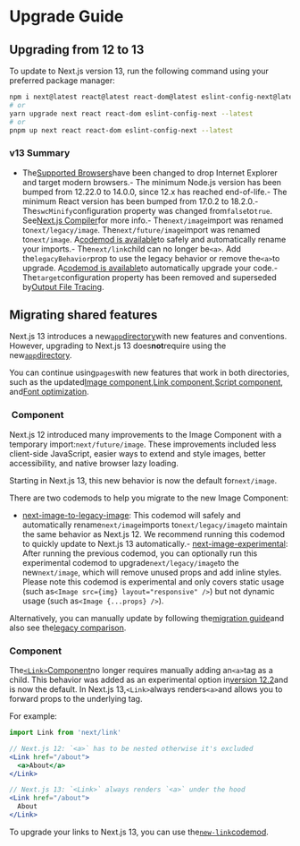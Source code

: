 # Upgrade Guide

## Upgrading from 12 to 13

To update to Next.js version 13, run the following command using your preferred package manager:

```bash
npm i next@latest react@latest react-dom@latest eslint-config-next@latest
# or
yarn upgrade next react react-dom eslint-config-next --latest
# or
pnpm up next react react-dom eslint-config-next --latest

```

### v13 Summary

- The[Supported Browsers](/docs/guide/basic-features/supported-browsers-features)have been changed to drop Internet Explorer and target modern browsers.- The minimum Node.js version has been bumped from 12.22.0 to 14.0.0, since 12.x has reached end-of-life.- The minimum React version has been bumped from 17.0.2 to 18.2.0.- The`swcMinify`configuration property was changed from`false`to`true`. See[Next.js Compiler](/docs/guide/advanced-features/compiler)for more info.- The`next/image`import was renamed to`next/legacy/image`. The`next/future/image`import was renamed to`next/image`. A[codemod is available](/docs/guide/advanced-features/codemods#next-image-to-legacy-image)to safely and automatically rename your imports.- The`next/link`child can no longer be`<a>`. Add the`legacyBehavior`prop to use the legacy behavior or remove the`<a>`to upgrade. A[codemod is available](/docs/guide/advanced-features/codemods#new-link)to automatically upgrade your code.- The`target`configuration property has been removed and superseded by[Output File Tracing](/docs/guide/advanced-features/output-file-tracing).

## Migrating shared features

Next.js 13 introduces a new[`app`directory](https://beta.nextjs.org/docs/routing/fundamentals)with new features and conventions. However, upgrading to Next.js 13 does**not**require using the new[`app`directory](https://beta.nextjs.org/docs/routing/fundamentals#the-app-directory).

You can continue using`pages`with new features that work in both directories, such as the updated[Image component](#image-component),[Link component](#link-component),[Script component](#script-component), and[Font optimization](#font-optimization).

### <Image/> Component

Next.js 12 introduced many improvements to the Image Component with a temporary import:`next/future/image`. These improvements included less client-side JavaScript, easier ways to extend and style images, better accessibility, and native browser lazy loading.

Starting in Next.js 13, this new behavior is now the default for`next/image`.

There are two codemods to help you migrate to the new Image Component:

- [next-image-to-legacy-image](/docs/guide/advanced-features/codemods#rename-instances-of-nextimage): This codemod will safely and automatically rename`next/image`imports to`next/legacy/image`to maintain the same behavior as Next.js 12. We recommend running this codemod to quickly update to Next.js 13 automatically.- [next-image-experimental](/docs/guide/advanced-features/codemods#next-image-experimental-experimental): After running the previous codemod, you can optionally run this experimental codemod to upgrade`next/legacy/image`to the new`next/image`, which will remove unused props and add inline styles. Please note this codemod is experimental and only covers static usage (such as`<Image src={img} layout="responsive" />`) but not dynamic usage (such as`<Image {...props} />`).

Alternatively, you can manually update by following the[migration guide](/docs/guide/advanced-features/codemods#next-image-experimental-experimental)and also see the[legacy comparison](/docs/guide/api-reference/next/legacy/image#comparison).

### <Link> Component

The[`<Link>`Component](/docs/guide/api-reference/next/link)no longer requires manually adding an`<a>`tag as a child. This behavior was added as an experimental option in[version 12.2](/blog/next-12-2)and is now the default. In Next.js 13,`<Link>`always renders`<a>`and allows you to forward props to the underlying tag.

For example:

```jsx
import Link from 'next/link'

// Next.js 12: `<a>` has to be nested otherwise it's excluded
<Link href="/about">
  <a>About</a>
</Link>

// Next.js 13: `<Link>` always renders `<a>` under the hood
<Link href="/about">
  About
</Link>

```

To upgrade your links to Next.js 13, you can use the[`new-link`codemod](/docs/guide/advanced-features/codemods#new-link).

### <Script> Component

The behavior of[`next/script`](/docs/guide/api-reference/next/script)has been updated to support both`pages`and`app`. If incrementally adopting`app`, read the[upgrade guide](https://beta.nextjs.org/docs/upgrade-guide).

### Font Optimization

Previously, Next.js helped you optimize fonts by inlining font CSS. Version 13 introduces the new[`next/font`](/docs/guide/basic-features/font-optimization)module which gives you the ability to customize your font loading experience while still ensuring great performance and privacy.

See[Optimizing Fonts](/docs/guide/basic-features/font-optimization)to learn how to use`next/font`.

## Upgrading to 12.2

If you were using Middleware prior to`12.2`, please see the[upgrade guide](/docs/messages/middleware-upgrade-guide)for more information.

## Upgrading from 11 to 12

### Minimum Node.js version

The minimum Node.js version has been bumped from 12.0.0 to 12.22.0 which is the first version of Node.js with native ES Modules support.

### Upgrade React version to latest

The minimum required React version is`17.0.2`. To upgrade you can run the following command in the terminal:

```
npm install react@latest react-dom@latest

```

Or using`yarn`:

```
yarn add react@latest react-dom@latest

```

### Upgrade Next.js version to 12

To upgrade you can run the following command in the terminal:

```
npm install next@12

```

or

```
yarn add next@12

```

### SWC replacing Babel

Next.js now uses a Rust-based compiler,[SWC](https://swc.rs/), to compile JavaScript/TypeScript. This new compiler is up to 17x faster than Babel when compiling individual files and allows for up to 5x faster Fast Refresh.

Next.js provides full backwards compatibility with applications that have[custom Babel configuration](/docs/guide/advanced-features/customizing-babel-config). All transformations that Next.js handles by default like styled-jsx and tree-shaking of`getStaticProps`/`getStaticPaths`/`getServerSideProps`have been ported to Rust.

When an application has a custom Babel configuration, Next.js will automatically opt-out of using SWC for compiling JavaScript/Typescript and will fall back to using Babel in the same way that it was used in Next.js 11.

Many of the integrations with external libraries that currently require custom Babel transformations will be ported to Rust-based SWC transforms in the near future. These include but are not limited to:

- Styled Components- Emotion- Relay

In order to prioritize transforms that will help you adopt SWC, please provide your`.babelrc`on[the feedback thread](https://github.com/vercel/next.js/discussions/30174).

### SWC replacing Terser for minification

You can opt-in to replacing Terser with SWC for minifying JavaScript up to 7x faster using a flag in`next.config.js`:

```js
module.exports = {
  swcMinify: true,
}

```

Minification using SWC is an opt-in flag to ensure it can be tested against more real-world Next.js applications before it becomes the default in Next.js 12.1. If you have feedback about minification, please leave it on[the feedback thread](https://github.com/vercel/next.js/discussions/30237).

### Improvements to styled-jsx CSS parsing

On top of the Rust-based compiler, we've implemented a new CSS parser based on the CSS parser that was used for the styled-jsx Babel transform. This new parser has improved handling of CSS and now errors when invalid CSS is used that would previously slip through and cause unexpected behavior.

Because of this change, invalid CSS will throw an error during development and`next build`. This change only affects styled-jsx usage.

### next/image changed wrapping element

`next/image`now renders the`<img>`inside a`<span>`instead of`<div>`.

If your application has specific CSS targeting span, for example,`.container span`, upgrading to Next.js 12 might incorrectly match the wrapping element inside the`<Image>`component. You can avoid this by restricting the selector to a specific class such as`.container span.item`and updating the relevant component with that className, such as`<span className="item" />`.

If your application has specific CSS targeting the`next/image``<div>`tag, for example`.container div`, it may not match anymore. You can update the selector`.container span`, or preferably, add a new`<div className="wrapper">`wrapping the`<Image>`component and target that instead such as`.container .wrapper`.

The`className`prop is unchanged and will still be passed to the underlying`<img>`element.

See the[documentation](/docs/guide/basic-features/image-optimization#styling)for more info.

### Next.js' HMR connection now uses a WebSocket

Previously, Next.js used a[server-sent events](https://developer.mozilla.org/en-US/docs/Web/API/Server-sent_events)connection to receive HMR events. Next.js 12 now uses a WebSocket connection.

In some cases when proxying requests to the Next.js dev server, you will need to ensure the upgrade request is handled correctly. For example, in`nginx`you would need to add the following configuration:

```nginx
location /_next/webpack-hmr {
    proxy_pass http://localhost:3000/_next/webpack-hmr;
    proxy_http_version 1.1;
    proxy_set_header Upgrade $http_upgrade;
    proxy_set_header Connection "upgrade";
}

```

For custom servers, such as`express`, you may need to use`app.all`to ensure the request is passed correctly, for example:

```js
app.all('/_next/webpack-hmr', (req, res) => {
  nextjsRequestHandler(req, res)
})

```

### Webpack 4 support has been removed

If you are already using webpack 5 you can skip this section.

Next.js has adopted webpack 5 as the default for compilation in Next.js 11. As communicated in the[webpack 5 upgrading documentation](/docs/messages/webpack5)Next.js 12 removes support for webpack 4.

If your application is still using webpack 4 using the opt-out flag you will now see an error linking to the[webpack 5 upgrading documentation](/docs/messages/webpack5).

### target option deprecated

If you do not have`target`in`next.config.js`you can skip this section.

The target option has been deprecated in favor of built-in support for tracing what dependencies are needed to run a page.

During`next build`, Next.js will automatically trace each page and its dependencies to determine all of the files that are needed for deploying a production version of your application.

If you are currently using the`target`option set to`serverless`please read the[documentation on how to leverage the new output](/docs/guide/advanced-features/output-file-tracing).

## Upgrading from version 10 to 11

### Upgrade React version to latest

Most applications already use the latest version of React, with Next.js 11 the minimum React version has been updated to 17.0.2.

To upgrade you can run the following command:

```
npm install react@latest react-dom@latest

```

Or using`yarn`:

```
yarn add react@latest react-dom@latest

```

### Upgrade Next.js version to 11

To upgrade you can run the following command in the terminal:

```
npm install next@11

```

or

```
yarn add next@11

```

### Webpack 5

Webpack 5 is now the default for all Next.js applications. If you did not have custom webpack configuration your application is already using webpack 5. If you do have custom webpack configuration you can refer to the[Next.js webpack 5 documentation](/docs/messages/webpack5)for upgrading guidance.

### Cleaning the distDir is now a default

The build output directory (defaults to`.next`) is now cleared by default except for the Next.js caches. You can refer to[the cleaning`distDir`RFC](https://github.com/vercel/next.js/discussions/6009)for more information.

If your application was relying on this behavior previously you can disable the new default behavior by adding the`cleanDistDir: false`flag in`next.config.js`.

### PORT is now supported for next dev and next start

Next.js 11 supports the`PORT`environment variable to set the port the application has to run on. Using`-p`/`--port`is still recommended but if you were prohibited from using`-p`in any way you can now use`PORT`as an alternative:

Example:

```
PORT=4000 next start

```

### next.config.js customization to import images

Next.js 11 supports static image imports with`next/image`. This new feature relies on being able to process image imports. If you previously added the`next-images`or`next-optimized-images`packages you can either move to the new built-in support using`next/image`or disable the feature:

```js
module.exports = {
  images: {
    disableStaticImages: true,
  },
}

```

### Remove super.componentDidCatch() from pages/_app.js

The`next/app`component's`componentDidCatch`has been deprecated since Next.js 9 as it's no longer needed and has since been a no-op, in Next.js 11 it has been removed.

If your`pages/_app.js`has a custom`componentDidCatch`method you can remove`super.componentDidCatch`as it is no longer needed.

### Remove Container from pages/_app.js

This export has been deprecated since Next.js 9 as it's no longer needed and has since been a no-op with a warning during development. In Next.js 11 it has been removed.

If your`pages/_app.js`imports`Container`from`next/app`you can remove`Container`as it has been removed. Learn more in[the documentation](/docs/messages/app-container-deprecated).

### Remove props.url usage from page components

This property has been deprecated since Next.js 4 and has since shown a warning during development. With the introduction of`getStaticProps`/`getServerSideProps`these methods already disallowed usage of`props.url`. In Next.js 11 it has been removed completely.

You can learn more in[the documentation](/docs/messages/url-deprecated).

### Remove unsized property on next/image

The`unsized`property on`next/image`was deprecated in Next.js 10.0.1. You can use`layout="fill"`instead. In Next.js 11`unsized`was removed.

### Remove modules property on next/dynamic

The`modules`and`render`option for`next/dynamic`have been deprecated since Next.js 9.5 showing a warning that it has been deprecated. This was done in order to make`next/dynamic`close to`React.lazy`in API surface. In Next.js 11 the`modules`and`render`options have been removed.

This option hasn't been mentioned in the documentation since Next.js 8 so it's less likely that your application is using it.

If your application does use`modules`and`render`you can refer to[the documentation](/docs/messages/next-dynamic-modules).

### Remove Head.rewind

`Head.rewind`has been a no-op since Next.js 9.5, in Next.js 11 it was removed. You can safely remove your usage of`Head.rewind`.

### Moment.js locales excluded by default

Moment.js includes translations for a lot of locales by default. Next.js now automatically excludes these locales by default to optimize bundle size for applications using Moment.js.

To load a specific locale use this snippet:

```js
import moment from 'moment'
import 'moment/locale/ja'

moment.locale('ja')

```

You can opt-out of this new default by adding`excludeDefaultMomentLocales: false`to`next.config.js`if you do not want the new behavior, do note it's highly recommended to not disable this new optimization as it significantly reduces the size of Moment.js.

### Update usage of router.events

In case you're accessing`router.events`during rendering, in Next.js 11`router.events`is no longer provided during pre-rendering. Ensure you're accessing`router.events`in`useEffect`:

```js
useEffect(() => {
  const handleRouteChange = (url, { shallow }) => {
    console.log(
      `App is changing to ${url} ${
        shallow ? 'with' : 'without'
      } shallow routing`
    )
  }

  router.events.on('routeChangeStart', handleRouteChange)

  // If the component is unmounted, unsubscribe
  // from the event with the `off` method:
  return () => {
    router.events.off('routeChangeStart', handleRouteChange)
  }
}, [router])

```

If your application uses`router.router.events`which was an internal property that was not public please make sure to use`router.events`as well.

## React 16 to 17

React 17 introduced a new[JSX Transform](https://reactjs.org/blog/2020/09/22/introducing-the-new-jsx-transform.html)that brings a long-time Next.js feature to the wider React ecosystem: Not having to`import React from 'react'`when using JSX. When using React 17 Next.js will automatically use the new transform. This transform does not make the`React`variable global, which was an unintended side-effect of the previous Next.js implementation. A[codemod is available](/docs/guide/advanced-features/codemods#add-missing-react-import)to automatically fix cases where you accidentally used`React`without importing it.

## Upgrading from version 9 to 10

There were no breaking changes between version 9 and 10.

To upgrade run the following command:

```
npm install next@10

```

Or using`yarn`:

```
yarn add next@10

```

## Upgrading from version 8 to 9

### Preamble

#### Production Deployment on Vercel

If you previously configured`routes`in your`vercel.json`file for dynamic routes, these rules can be removed when leveraging Next.js 9's new[Dynamic Routing feature](/docs/guide/routing/dynamic-routes).

Next.js 9's dynamic routes are**automatically configured on[Vercel](https://vercel.com?utm_source=next-site&utm_medium=docs&utm_campaign=next-website)**and do not require any`vercel.json`customization.

You can read more about[Dynamic Routing here](/docs/guide/routing/dynamic-routes).

#### Check your Custom  (pages/_app.js)

If you previously copied the[Custom`<App>`](/docs/guide/advanced-features/custom-app)example, you may be able to remove your`getInitialProps`.

Removing`getInitialProps`from`pages/_app.js`(when possible) is important to leverage new Next.js features!

The following`getInitialProps`does nothing and may be removed:

```js
class MyApp extends App {
  // Remove me, I do nothing!
  static async getInitialProps({ Component, ctx }) {
    let pageProps = {}

    if (Component.getInitialProps) {
      pageProps = await Component.getInitialProps(ctx)
    }

    return { pageProps }
  }

  render() {
    // ... etc
  }
}

```

### Breaking Changes

#### @zeit/next-typescript is no longer necessary

Next.js will now ignore usage`@zeit/next-typescript`and warn you to remove it. Please remove this plugin from your`next.config.js`.

Remove references to`@zeit/next-typescript/babel`from your custom`.babelrc`(if present).

Usage of[`fork-ts-checker-webpack-plugin`](https://github.com/Realytics/fork-ts-checker-webpack-plugin/issues)should also be removed from your`next.config.js`.

TypeScript Definitions are published with the`next`package, so you need to uninstall`@types/next`as they would conflict.

The following types are different:

> This list was created by the community to help you upgrade, if you find other differences please send a pull request to this list to help other users.

From:

```tsx
import { NextContext } from 'next'
import { NextAppContext, DefaultAppIProps } from 'next/app'
import { NextDocumentContext, DefaultDocumentIProps } from 'next/document'

```

to

```tsx
import { NextPageContext } from 'next'
import { AppContext, AppInitialProps } from 'next/app'
import { DocumentContext, DocumentInitialProps } from 'next/document'

```

#### The config key is now a named export on a page

You may no longer export a custom variable named`config`from a page (i.e.`export { config }`/`export const config ...`).
This exported variable is now used to specify page-level Next.js configuration like Opt-in AMP and API Route features.

You must rename a non-Next.js-purposed`config`export to something different.

#### next/dynamic no longer renders "loading..." by default while loading

Dynamic components will not render anything by default while loading. You can still customize this behavior by setting the`loading`property:

```jsx
import dynamic from 'next/dynamic'

const DynamicComponentWithCustomLoading = dynamic(
  () => import('../components/hello2'),
  {
    loading: () => <p>Loading</p>,
  }
)

```

#### withAmp has been removed in favor of an exported configuration object

Next.js now has the concept of page-level configuration, so the`withAmp`higher-order component has been removed for consistency.

This change can be**automatically migrated by running the following commands at the root of your Next.js project:**

```bash
curl -L https://github.com/vercel/next-codemod/archive/master.tar.gz | tar -xz --strip=2 next-codemod-master/transforms/withamp-to-config.js npx jscodeshift -t ./withamp-to-config.js pages/**/*.js

```

To perform this migration by hand, or view what the codemod will produce, see below:

**Before**

```jsx
import { withAmp } from 'next/amp'

function Home() {
  return <h1>My AMP Page</h1>
}

export default withAmp(Home)
// or
export default withAmp(Home, { hybrid: true })

```

**After**

```jsx
export default function Home() {
  return <h1>My AMP Page</h1>
}

export const config = {
  amp: true,
  // or
  amp: 'hybrid',
}

```

#### next export no longer exports pages as index.html

Previously, exporting`pages/about.js`would result in`out/about/index.html`. This behavior has been changed to result in`out/about.html`.

You can revert to the previous behavior by creating a`next.config.js`with the following content:

```js
// next.config.js
module.exports = {
  trailingSlash: true,
}

```

#### ./pages/api/ is treated differently

Pages in`./pages/api/`are now considered[API Routes](/blog/next-9#api-routes).
Pages in this directory will no longer contain a client-side bundle.

## Deprecated Features

#### next/dynamic has deprecated loading multiple modules at once

The ability to load multiple modules at once has been deprecated in`next/dynamic`to be closer to React's implementation (`React.lazy`and`Suspense`).

Updating code that relies on this behavior is relatively straightforward! We've provided an example of a before/after to help you migrate your application:

**Before**

```jsx
import dynamic from 'next/dynamic'

const HelloBundle = dynamic({
  modules: () => {
    const components = {
      Hello1: () => import('../components/hello1').then((m) => m.default),
      Hello2: () => import('../components/hello2').then((m) => m.default),
    }

    return components
  },
  render: (props, { Hello1, Hello2 }) => (
    <div>
      <h1>{props.title}</h1>
      <Hello1 />
      <Hello2 />
    </div>
  ),
})

function DynamicBundle() {
  return <HelloBundle title="Dynamic Bundle" />
}

export default DynamicBundle

```

**After**

```jsx
import dynamic from 'next/dynamic'

const Hello1 = dynamic(() => import('../components/hello1'))
const Hello2 = dynamic(() => import('../components/hello2'))

function HelloBundle({ title }) {
  return (
    <div>
      <h1>{title}</h1>
      <Hello1 />
      <Hello2 />
    </div>
  )
}

function DynamicBundle() {
  return <HelloBundle title="Dynamic Bundle" />
}

export default DynamicBundle

```
